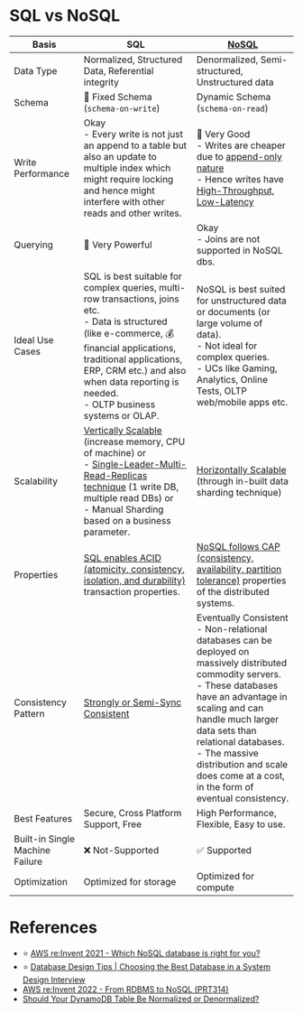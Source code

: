 # SQL vs NoSQL

| Basis                           | SQL                                                                                                                                                                                                                                                                                                      | [NoSQL](NoSQL-Databases)                                                                                                                                                                                                                                                                                                                 |
|---------------------------------|----------------------------------------------------------------------------------------------------------------------------------------------------------------------------------------------------------------------------------------------------------------------------------------------------------|------------------------------------------------------------------------------------------------------------------------------------------------------------------------------------------------------------------------------------------------------------------------------------------------------------------------------------------|
| Data Type                       | Normalized, Structured Data, Referential integrity                                                                                                                                                                                                                                                       | Denormalized, Semi-structured, Unstructured data                                                                                                                                                                                                                                                                                         |
| Schema                          | :hammer: Fixed Schema (`schema-on-write`)                                                                                                                                                                                                                                                                | Dynamic Schema (`schema-on-read`)                                                                                                                                                                                                                                                                                                        |
| Write Performance               | Okay<br/>- Every write is not just an append to a table but also an update to multiple index which might require locking and hence might interfere with other reads and other writes.                                                                                                                    | :muscle: Very Good<br/>- Writes are cheaper due to [append-only nature](DataStructuresDB/AppendOnlyProperty.md)<br/>- Hence writes have [High-Throughput, Low-Latency](../7_SystemGlossaries/Scalability/LatencyThroughput.md)                                                                                                               |
| Querying                        | :muscle: Very Powerful                                                                                                                                                                                                                                                                                   | Okay<br/>- Joins are not supported in NoSQL dbs.                                                                                                                                                                                                                                                                                         |
| Ideal Use Cases                 | SQL is best suitable for complex queries, multi-row transactions, joins etc. <br/>- Data is structured (like e-commerce, :moneybag: financial applications, traditional applications, ERP, CRM  etc.) and also when data reporting is needed.<br/>- OLTP business systems or OLAP.                       | NoSQL is best suited for unstructured data or documents (or large volume of data). <br/>- Not ideal for complex queries.<br/>- UCs like Gaming, Analytics, Online Tests, OLTP web/mobile apps etc.                                                                                                                                       |
| Scalability                     | [Vertically Scalable](Glossaries/ScalabilityDB.md) (increase memory, CPU of machine) or <br/>- [Single-Leader-Multi-Read-Replicas technique](Glossaries/Consistency&Replication/SingleLeaderReplication.md) (1 write DB, multiple read DBs) or <br/>- Manual Sharding based on a business parameter. | [Horizontally Scalable](Glossaries/ScalabilityDB.md) (through in-built data sharding technique)                                                                                                                                                                                                                                        |
| Properties                      | [SQL enables ACID (atomicity, consistency, isolation, and durability)](Glossaries/ACIDTransactions/Readme.md) transaction properties.                                                                                                                                                                  | [NoSQL follows CAP (consistency, availability, partition tolerance)](Glossaries/PACELCTheorem/CAPTheorem.md) properties of the distributed systems.                                                                                                                                                                                    |
| Consistency Pattern             | [Strongly or Semi-Sync Consistent](Glossaries/Consistency&Replication/Readme.md)                                                                                                                                                                                                                       | Eventually Consistent<br/>- Non-relational databases can be deployed on massively distributed commodity servers. <br/>- These databases have an advantage in scaling and can handle much larger data sets than relational databases. <br/>- The massive distribution and scale does come at a cost, in the form of eventual consistency. |
| Best Features                   | Secure, Cross Platform Support, Free                                                                                                                                                                                                                                                                     | High Performance, Flexible, Easy to use.                                                                                                                                                                                                                                                                                                 |
| Built-in Single Machine Failure | :x: Not-Supported                                                                                                                                                                                                                                                                                        | :white_check_mark: Supported                                                                                                                                                                                                                                                                                                             |
| Optimization                    | Optimized for storage                                                                                                                                                                                                                                                                                    | Optimized for compute                                                                                                                                                                                                                                                                                                                    |

# References
- :star: [AWS re:Invent 2021 - Which NoSQL database is right for you?](https://www.youtube.com/watch?v=ivBaro-8PhI)
- :star: [Database Design Tips | Choosing the Best Database in a System Design Interview](https://www.youtube.com/watch?v=cODCpXtPHbQ)
- [AWS re:Invent 2022 - From RDBMS to NoSQL (PRT314)](https://www.youtube.com/watch?v=eEENrNKxCdw)
- [Should Your DynamoDB Table Be Normalized or Denormalized?](https://aws.amazon.com/blogs/database/should-your-dynamodb-table-be-normalized-or-denormalized/)